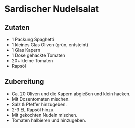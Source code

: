 # Sardischer Nudelsalat

## Zutaten
- 1 Packung Spaghetti
- 1 kleines Glas Oliven (grün, entsteint)
- 1 Glas Kapern
- 1 Dose gehackte Tomaten
- 20+ kleine Tomaten
- Rapsöl

## Zubereitung
- Ca. 20 Oliven und die Kapern abgießen und klein hacken.
- Mit Dosentomaten mischen.
- Salz & Pfeffer hinzugeben.
- 2-3 EL Rapsöl hinzu. 
- Mit gekochten Nudeln mischen.
- Tomaten halbieren und hinzugeben.
